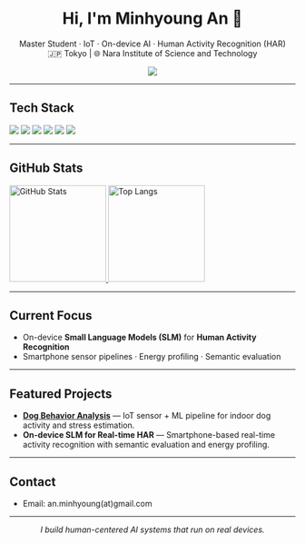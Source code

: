 <!-- 프로필 헤더 -->
<h1 align="center">Hi, I'm Minhyoung An 👋</h1>
<p align="center">
  Master Student · IoT · On-device AI · Human Activity Recognition (HAR)<br/>
  🇯🇵 Tokyo | 🌐 Nara Institute of Science and Technology
</p>

<!-- 방문자 수 (hits.seeyoufarm) -->
<p align="center">
  <a href="https://hits.seeyoufarm.com">
    <img src="https://hits.seeyoufarm.com/api/count/incr/badge.svg?url=https://github.com/amh0727&count_bg=%23323232&title_bg=%23555555&icon=github.svg&icon_color=%23FFFFFF&title=visits&edge_flat=false"/>
  </a>
</p>

---

## Tech Stack

<p>
  <img src="https://img.shields.io/badge/Python-3776AB?style=round-square&logo=python&logoColor=white"/>
  <img src="https://img.shields.io/badge/Kotlin-7F52FF?style=round-square&logo=kotlin&logoColor=white"/>
  <img src="https://img.shields.io/badge/SLM-4B8BBE?style=round-square&logo=OpenAI&logoColor=white"/>
  <img src="https://img.shields.io/badge/Android%20Studio-3DDC84?style=round-square&logo=androidstudio&logoColor=white"/>
  <img src="https://img.shields.io/badge/TensorFlow-FF6F00?style=round-square&logo=tensorflow&logoColor=white"/>
  <img src="https://img.shields.io/badge/PyTorch-EE4C2C?style=round-square&logo=pytorch&logoColor=white"/>
</p>

---

## GitHub Stats

<p>
  <a href="https://github.com/amh0727">
    <img alt="GitHub Stats" height="170"
      src="https://github-readme-stats.vercel.app/api?username=amh0727&show_icons=true&theme=default&count_private=true" />
  </a>
  <a href="https://github.com/amh0727">
    <img alt="Top Langs" height="170"
      src="https://github-readme-stats.vercel.app/api/top-langs/?username=amh0727&layout=compact&langs_count=8" />
  </a>
</p>

---

## Current Focus

- On-device **Small Language Models (SLM)** for **Human Activity Recognition**
- Smartphone sensor pipelines · Energy profiling · Semantic evaluation

---

## Featured Projects

- [**Dog Behavior Analysis**]() — IoT sensor + ML pipeline for indoor dog activity and stress estimation.  
- **On-device SLM for Real-time HAR** — Smartphone-based real-time activity recognition with semantic evaluation and energy profiling.  


---

## Contact

- Email: an.minhyoung(at)gmail.com  

---

<p align="center"><i>I build human-centered AI systems that run on real devices.</i></p>
